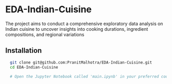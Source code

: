 # EDA-Indian-Cuisine

The project aims to conduct a comprehensive exploratory data analysis on Indian cuisine to uncover insights into cooking durations, ingredient compositions, and regional variations

## Installation

```bash
  git clone git@github.com:PranitMalhotra/EDA-Indian-Cuisine.git
  cd EDA-Indian-Cuisine

  # Open the Jupyter Notebook called 'main.ipynb' in your preferred code editor/Jupyter Lab/Jupyter Notebook.
```